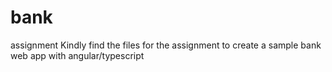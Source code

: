 # bank
assignment
Kindly find the files for the assignment to create a sample bank web app with angular/typescript
